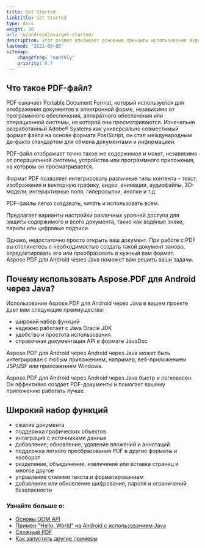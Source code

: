 ```yaml
---
title: Get Started
linktitle: Get Started
type: docs
weight: 30
url: ru/androidjava/get-started/
description: Этот раздел описывает основные принципы использования Aspose.PDF для Android через Java. Также демонстрирует простые и сложные примеры создания PDF-документа.
lastmod: "2021-08-05"
sitemap: 
    changefreq: "monthly"
    priority: 0.7
---
```


## Что такое PDF-файл?

PDF означает Portable Document Format, который используется для отображения документов в электронной форме, независимо от программного обеспечения, аппаратного обеспечения или операционной системы, на которой они просматриваются. Изначально разработанный Adobe® Systems как универсально совместимый формат файла на основе формата PostScript, он стал международным де-факто стандартом для обмена документами и информацией.

PDF-файл отображает точно такое же содержимое и макет, независимо от операционной системы, устройства или программного приложения, на котором он просматривается.

Формат PDF позволяет интегрировать различные типы контента – текст, изображения и векторную графику, видео, анимации, аудиофайлы, 3D-модели, интерактивные поля, гиперссылки, кнопки и т.д.

PDF-файлы легко создавать, читать и использовать всем.

Предлагает варианты настройки различных уровней доступа для защиты содержимого и всего документа, такие как водяные знаки, пароли или цифровые подписи.

Однако, недостаточно просто открыть ваш документ. При работе с PDF вы столкнетесь с необходимостью создать такой документ заново, отредактировать его или преобразовать в нужный вам формат. Aspose.PDF для Android через Java поможет вам решить ваши задачи.

## Почему использовать Aspose.PDF для Android через Java?

Использование Aspose.PDF для Android через Java в вашем проекте дает вам следующие преимущества:

- широкий набор функций
- надежно работает с Java Oracle JDK
- удобство и простота использования
- справочная документация API в формате JavaDoc

Aspose.PDF для Android через Android через Java может быть интегрирован с любым приложением, например, веб-приложением JSP/JSF или приложением Windows.

Aspose.PDF для Android через Android через Java быстр и легковесен. Он эффективно создает PDF-документы и помогает вашему приложению работать лучше.

## Широкий набор функций

- сжатие документа
- поддержка графических объектов
- интеграция с источниками данных
- добавление, обновление, удаление вложений и аннотаций
- поддержка легкого преобразования PDF в другие форматы и наоборот
- разделение, объединение, извлечение или вставка страниц и многое другое
- управление стилями текста и форматированием
- добавление или обновление шифрования, пароля и ограничений безопасности

### Узнайте больше о:

- [Основы DOM API](/pdf/androidjava/basics-of-dom-api/)
- [Пример "Hello, World" на Android с использованием Java](/pdf/androidjava/hello-world-example/)
- [Сложный PDF](/pdf/androidjava/complex-pdf-example/)
- [Как запустить другие примеры](/pdf/androidjava/how-to-run-other-examples/)